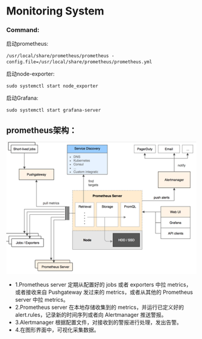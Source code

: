 # Monitoring System
### Command:
启动prometheus:
```
/usr/local/share/prometheus/prometheus -config.file=/usr/local/share/prometheus/prometheus.yml
```
启动node-exporter:
```
sudo systemctl start node_exporter
```
启动Grafana:
```
sudo systemctl start grafana-server
```
## prometheus架构：
![prometheus](https://github.com/LzyRapx/MonitoringSystem/blob/master/screenshot/prometheus.png)

- 1.Prometheus server 定期从配置好的 jobs 或者 exporters 中拉 metrics，或者接收来自 Pushgateway 发过来的 metrics，或者从其他的 Prometheus server 中拉 metrics。
- 2.Prometheus server 在本地存储收集到的 metrics，并运行已定义好的 alert.rules，记录新的时间序列或者向 Alertmanager 推送警报。
- 3.Alertmanager 根据配置文件，对接收到的警报进行处理，发出告警。
- 4.在图形界面中，可视化采集数据。

